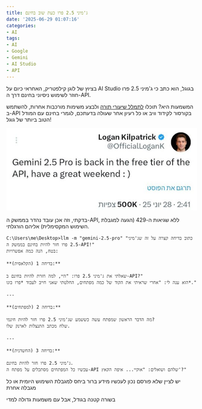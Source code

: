```yaml
---
title: ג'מיני 2.5 פרו כעת שוב בחינם
date: '2025-06-29 01:07:16'
categories:
- AI
tags:
- AI
- Google
- Gemini
- AI Studio
- API
---
```


בציוץ של לוגן קילפטריק, האחראי כיום על AI Studio בגוגל, הוא כתב כי ג'מיני 2.5 פרו חוזר לשימוש ניסיוני בחינם דרך ה-API.

המשמעות היא? תוכלו [לתמלל שיעורי תורה](https://mitmachim.top/post/904897) ולבצע משימות מורכבות אחרות, להשתמש ב-API בקורסור לקידוד וויב או כל רעיון אחר שעולה בדעתכם, לגמרי בחינם עם המודל הטוב ביותר של גוגל!

![gemini-2.5-pro-free.png](/assets/images/gemini-2.5-pro-free.png) 

בדקתי, וזה אכן עובד נהדר בממשק ה-API, ללא שגיאות ה-429 (הגעה למגבלת השימוש המקסימלית) אליהם הורגלתי.

```
C:\Users\me\Desktop>llm -m "gemini-2.5-pro" "כתוב בדיחה קצרה על זה שג'מיני 2.5 פרו חזר להיות בחינם בממשק ה-API!"
בטח, הנה כמה אפשרויות:

**בדיחה 1 (הקלאסית):**

שאלתי את ג'מיני 2.5 פרו: "היי, למה חזרת להיות בחינם ב-API?"
הוא ענה לי: "אחרי שראיתי את הקוד של כמה מפתחים, החלטתי שאני חייב לעבוד *פרו בונו*."

---

**בדיחה 2 (למפתחים):**

מה הדבר הראשון שמפתח עשה כששמע שג'מיני 2.5 פרו חזר להיות חינמי?
שלח מכתב התנצלות לארנק שלו.

---

**בדיחה 3 (החשדנית):**

ג'מיני 2.5 פרו חזר להיות בחינם.
עכשיו כל המפתחים מסתכלים על מפתח ה-API שלהם ושואלים: "אוקיי... איפה הקאץ'?"
```

יש לציין שלא פורסם נכון לעכשיו מידע ברור ביחס למגבלת השימוש היומית או כל מגבלה אחרת

בשורה קטנה בגודל, אבל עם משמעות גדולה למדי

